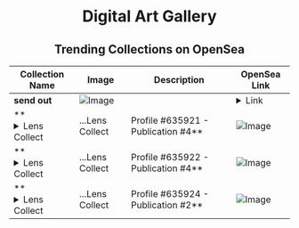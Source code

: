 <div align="center">

# Digital Art Gallery

## Trending Collections on OpenSea

| Collection Name                       | Image                                                                                     | Description                       | OpenSea Link                                                                                          |
|---------------------------------------|-------------------------------------------------------------------------------------------|-----------------------------------|--------------------------------------------------------------------------------------------------------|
| **send out** | ![Image](https://i.seadn.io/s/raw/files/a86de9a21bb27abc4e92d7be0068ca2b.jpg?w=500&auto=format?w=200&auto=format) |  | <details><summary>Link</summary>[send out](https://opensea.io/collection/send-out)</details> |
| **<details><summary>Lens Collect | ...</summary>Lens Collect | Profile #635921 - Publication #4</details>** | ![Image](https://i.seadn.io/s/raw/files/2e9095b3f5f23a95827c48ab039092b4.jpg?w=500&auto=format?w=200&auto=format) |  | <details><summary>Link</summary>[Lens Collect | Profile #635921 - Publication #4](https://opensea.io/collection/lens-collect-profile-635921-publication-4)</details> |
| **<details><summary>Lens Collect | ...</summary>Lens Collect | Profile #635922 - Publication #4</details>** | ![Image](https://i.seadn.io/s/raw/files/99214c130aa54da3b0441bdf860b3bc7.jpg?w=500&auto=format?w=200&auto=format) |  | <details><summary>Link</summary>[Lens Collect | Profile #635922 - Publication #4](https://opensea.io/collection/lens-collect-profile-635922-publication-4)</details> |
| **<details><summary>Lens Collect | ...</summary>Lens Collect | Profile #635924 - Publication #2</details>** | ![Image](https://i.seadn.io/s/raw/files/d03972f6ab576029f7d05c8163096db2.jpg?w=500&auto=format?w=200&auto=format) |  | <details><summary>Link</summary>[Lens Collect | Profile #635924 - Publication #2](https://opensea.io/collection/lens-collect-profile-635924-publication-2)</details> |

</div>